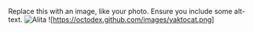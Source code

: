 Replace this with an image, like your photo. Ensure you include some alt-text.
![Alita](https://akamai-platform.foxfilm.com/s3/production/201901/e8387175c488f2db7b6930cdac246585832ba289.jpg)
![https://octodex.github.com/images/yaktocat.png]
